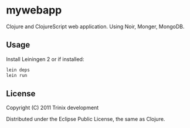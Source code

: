# mywebapp

Clojure and ClojureScript web application. Using Noir, Monger, MongoDB. 

## Usage

Install Leiningen 2 or if installed:

```bash
lein deps
lein run
```

## License

Copyright (C) 2011 Trinix development

Distributed under the Eclipse Public License, the same as Clojure.

